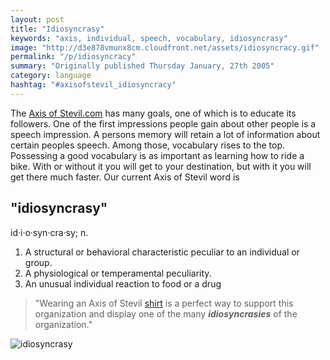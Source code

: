 ```yaml
---
layout: post
title: "Idiosyncrasy"
keywords: "axis, individual, speech, vocabulary, idiosyncrasy"
image: "http://d3e878vmunx8cm.cloudfront.net/assets/idiosyncracy.gif"
permalink: "/p/idiosyncracy"
summary: "Originally published Thursday January, 27th 2005"
category: language
hashtag: "#axisofstevil_idiosyncracy"
---
```


[id_1]: http://d3e878vmunx8cm.cloudfront.net/assets/idiosyncracy.gif "idiosyncrasy"
The [Axis of Stevil.com](/ "Axis of Stevil.com") has many goals, one of which is to educate its followers. One of the first impressions people gain about other people is a speech impression. A persons memory will retain a lot of information about certain peoples speech. Among those, vocabulary rises to the top. Possessing a good vocabulary is as important as learning how to ride a bike. With or without it you will get to your destination, but with it you will get there much faster. Our current Axis of Stevil word is

## "idiosyncrasy" ##

id·i·o·syn·cra·sy; n.

1. A structural or behavioral characteristic peculiar to an individual or group.
2. A physiological or temperamental peculiarity.
3. An unusual individual reaction to food or a drug
 
> "Wearing an Axis of Stevil [shirt](/shirts "shirt") is a perfect way to support this organization and display one of the many ***idiosyncrasies*** of the organization."

![idiosyncrasy][id_1]
